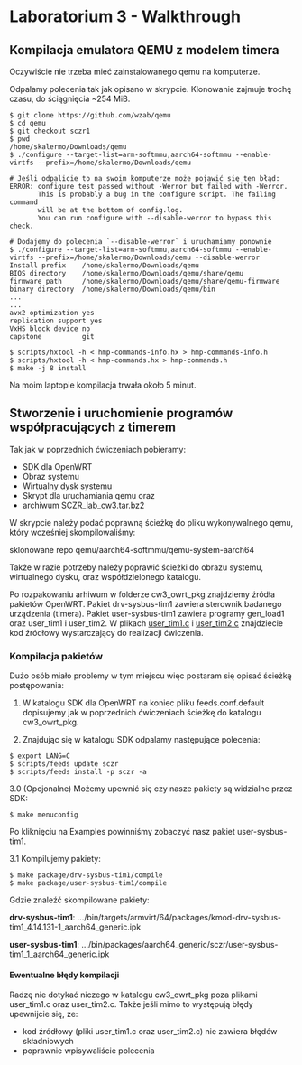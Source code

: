 # Laboratorium 3 - Walkthrough

## Kompilacja emulatora QEMU z modelem timera

Oczywiście nie trzeba mieć zainstalowanego qemu na komputerze.

Odpalamy polecenia tak jak opisano w skrypcie.
Klonowanie zajmuje trochę czasu, do ściągnięcia ~254 MiB.

```console
$ git clone https://github.com/wzab/qemu
$ cd qemu
$ git checkout sczr1
$ pwd
/home/skalermo/Downloads/qemu
$ ./configure --target-list=arm-softmmu,aarch64-softmmu --enable-virtfs --prefix=/home/skalermo/Downloads/qemu

# Jeśli odpalicie to na swoim komputerze może pojawić się ten błąd:
ERROR: configure test passed without -Werror but failed with -Werror.
       This is probably a bug in the configure script. The failing command
       will be at the bottom of config.log.
       You can run configure with --disable-werror to bypass this check.
       
# Dodajemy do polecenia `--disable-werror` i uruchamiamy ponownie
$ ./configure --target-list=arm-softmmu,aarch64-softmmu --enable-virtfs --prefix=/home/skalermo/Downloads/qemu --disable-werror
Install prefix    /home/skalermo/Downloads/qemu
BIOS directory    /home/skalermo/Downloads/qemu/share/qemu
firmware path     /home/skalermo/Downloads/qemu/share/qemu-firmware
binary directory  /home/skalermo/Downloads/qemu/bin
...
...
avx2 optimization yes
replication support yes
VxHS block device no
capstone          git

$ scripts/hxtool -h < hmp-commands-info.hx > hmp-commands-info.h
$ scripts/hxtool -h < hmp-commands.hx > hmp-commands.h
$ make -j 8 install 
```

Na moim laptopie kompilacja trwała około 5 minut.


## Stworzenie i uruchomienie programów współpracujących z timerem

Tak jak w poprzednich ćwiczeniach pobieramy:
- SDK dla OpenWRT
- Obraz systemu
- Wirtualny dysk systemu
- Skrypt dla uruchamiania qemu
oraz
- archiwum SCZR_lab_cw3.tar.bz2

W skrypcie należy podać poprawną ścieżkę do pliku wykonywalnego qemu, który wcześniej skompilowaliśmy:

sklonowane repo qemu/aarch64-softmmu/qemu-system-aarch64

Także w razie potrzeby należy poprawić ścieżki do obrazu systemu, wirtualnego dysku, oraz współdzielonego katalogu.


Po rozpakowaniu arhiwum w folderze cw3_owrt_pkg znajdziemy źródła pakietów OpenWRT. Pakiet drv-sysbus-tim1 zawiera sterownik badanego urządzenia (timera). Pakiet user-sysbus-tim1 zawiera programy gen_load1 oraz user_tim1 i user_tim2. W plikach [user_tim1.c](/sczr_lab3/user_tim1.c) i [user_tim2.c](/sczr_lab3/user_tim2.c) znajdziecie kod źródłowy wystarczający do realizacji ćwiczenia.

### Kompilacja pakietów

Dużo osób miało problemy w tym miejscu więc postaram się opisać ścieżkę postępowania:

1. W katalogu SDK dla OpenWRT na koniec pliku feeds.conf.default dopisujemy jak w poprzednich ćwiczeniach ścieżkę do katalogu cw3_owrt_pkg. 

2. Znajdując się w katalogu SDK odpalamy następujące polecenia:
```console
$ export LANG=C
$ scripts/feeds update sczr
$ scripts/feeds install -p sczr -a
```

3.0 (Opcjonalne) Możemy upewnić się czy nasze pakiety są widzialne przez SDK:
```console
$ make menuconfig
```
Po kliknięciu na Examples powinniśmy zobaczyć nasz pakiet user-sysbus-tim1. 

3.1 Kompilujemy pakiety:
```console
$ make package/drv-sysbus-tim1/compile
$ make package/user-sysbus-tim1/compile
```
Gdzie znaleźć skompilowane pakiety:

**drv-sysbus-tim1**:
.../bin/targets/armvirt/64/packages/kmod-drv-sysbus-tim1_4.14.131-1_aarch64_generic.ipk

**user-sysbus-tim1**:
.../bin/packages/aarch64_generic/sczr/user-sysbus-tim1_1_aarch64_generic.ipk

#### Ewentualne błędy kompilacji

Radzę nie dotykać niczego w katalogu cw3_owrt_pkg poza plikami user_tim1.c oraz user_tim2.c.
Także jeśli mimo to występują błędy upewnijcie się, że:
- kod źródłowy (pliki user_tim1.c oraz user_tim2.c) nie zawiera błędów składniowych
- poprawnie wpisywaliście polecenia


